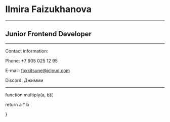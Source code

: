 # Ilmira Faizukhanova
****
## Junior Frontend Developer
****
Contact information:


Phone: +7 905 025 12 95


E-mail: foxkitsune@icloud.com


Discord: Джимми
****


function multiply(a, b){


  return a * b
  
  
}
